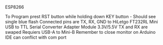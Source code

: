 ESP8266

To Program prest RST button while holding down KEY button - Should see single blue flash
Connected pins are TX, RX, GND to HiLetgo FT232RL Mini USB to TTL Serial Converter Adapter Module 3.3V/5.5V TX and RX are swaped
Requiers USB-A to Mini-B
Remember to close monitor on Arduino IDE can conflict with com port

